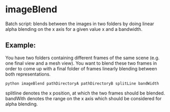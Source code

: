 imageBlend
==========

Batch script: blends between the images in two folders by doing linear alpha blending on the x axis for a given value x and a bandwidth. 

Example:
--------
You have two folders containing different frames of the same scene (e.g. one final view and a mesh view). You want to blend these two frames in order to come up with a final folder of frames linearly blending between both representations.

```
python imageBlend pathDirectoryA pathDirectoryB splitLine bandWidth
```

splitline denotes the x position, at which the two frames should be blended. bandWith denotes the range on the x axis which should be considered for alpha blending.
